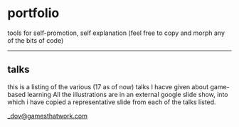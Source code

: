 # portfolio
tools for self-promotion, self explanation
(feel free to copy and morph any of the bits of code)

---

## talks
this is a listing of the various (17 as of now) talks I hacve given about game-based learning
All the illustrations are in an external google slide show, 
into which i have copied a representative slide from each of the talks listed.


_dov@gamesthatwork.com

